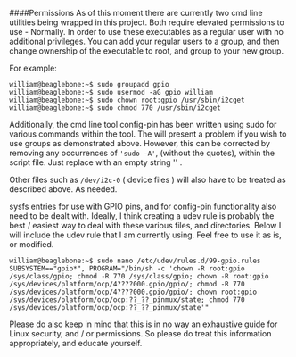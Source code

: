 ####Permissions
As of this moment there are currently two cmd line utilities being wrapped in this project.
Both require elevated permissions to use - Normally. In order to use these executables as a
regular user with no additional privileges. You can add your regular users to a group, and
then change ownership of the executable to root, and group to your new group.

For example:
```
william@beaglebone:~$ sudo groupadd gpio
william@beaglebone:~$ sudo usermod -aG gpio william
william@beaglebone:~$ sudo chown root:gpio /usr/sbin/i2cget
william@beaglebone:~$ sudo chmod 770 /usr/sbin/i2cget
```
Additionally, the cmd line tool config-pin has been written using sudo for various commands
within the tool. The will present a problem if you wish to use groups as demonstrated above.
However, this can be corrected by removing any occurrences of `'sudo -A'`, (without the quotes),
within the script file. Just replace with an empty string '' .

Other files such as `/dev/i2c-0` ( device files ) will also have to be treated as described above.
As needed.

sysfs entries for use with GPIO pins, and for config-pin functionality also need to
be dealt with. Ideally, I think creating a udev rule is probably the best / easiest way to deal
with these various files, and directories. Below I will include the udev rule that I am currently
using. Feel free to use it as is, or modified.

```
william@beaglebone:~$ sudo nano /etc/udev/rules.d/99-gpio.rules
SUBSYSTEM=="gpio*", PROGRAM="/bin/sh -c 'chown -R root:gpio /sys/class/gpio; chmod -R 770 /sys/class/gpio; chown -R root:gpio /sys/devices/platform/ocp/4????000.gpio/gpio/; chmod -R 770 /sys/devices/platform/ocp/4????000.gpio/gpio/; chown root:gpio /sys/devices/platform/ocp/ocp:??_??_pinmux/state; chmod 770 /sys/devices/platform/ocp/ocp:??_??_pinmux/state'"
```
Please do also keep in mind that this is in no way an exhaustive guide for Linux security, and / or permissions. So please do treat this information appropriately, and educate yourself.